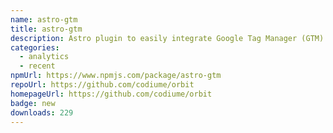 ```yaml
---
name: astro-gtm
title: astro-gtm
description: Astro plugin to easily integrate Google Tag Manager (GTM) into your astro site
categories:
  - analytics
  - recent
npmUrl: https://www.npmjs.com/package/astro-gtm
repoUrl: https://github.com/codiume/orbit
homepageUrl: https://github.com/codiume/orbit
badge: new
downloads: 229
---
```

